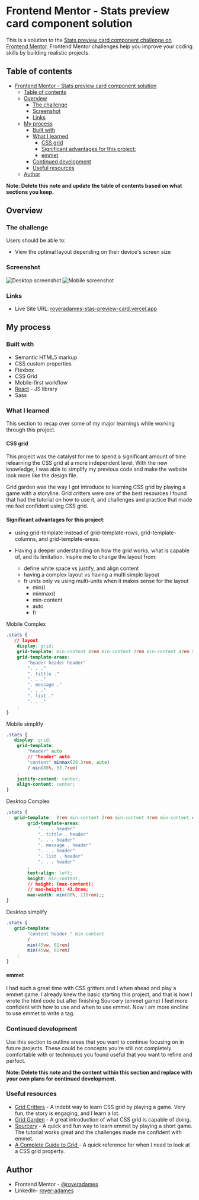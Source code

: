 # Frontend Mentor - Stats preview card component solution

This is a solution to the [Stats preview card component challenge on Frontend Mentor](https://www.frontendmentor.io/challenges/stats-preview-card-component-8JqbgoU62). Frontend Mentor challenges help you improve your coding skills by building realistic projects. 

## Table of contents

- [Frontend Mentor - Stats preview card component solution](#frontend-mentor---stats-preview-card-component-solution)
  - [Table of contents](#table-of-contents)
  - [Overview](#overview)
    - [The challenge](#the-challenge)
    - [Screenshot](#screenshot)
    - [Links](#links)
  - [My process](#my-process)
    - [Built with](#built-with)
    - [What I learned](#what-i-learned)
      - [CSS grid](#css-grid)
      - [Significant advantages for this project:](#significant-advantages-for-this-project)
      - [emmet](#emmet)
    - [Continued development](#continued-development)
    - [Useful resources](#useful-resources)
  - [Author](#author)


**Note: Delete this note and update the table of contents based on what sections you keep.**

## Overview

### The challenge

Users should be able to:

- View the optimal layout depending on their device's screen size

### Screenshot
![Desktop screenshot](./src/images/desktop-screenshoot.PNG)
![Mobile screenshot](./src/images/mobile-screenshoot.PNG)
### Links

- Live Site URL: [royeradames-stas-preview-card.vercel.app](royeradames-stas-preview-card.vercel.app)

## My process

### Built with

- Semantic HTML5 markup
- CSS custom properties
- Flexbox
- CSS Grid
- Mobile-first workflow
- [React](https://reactjs.org/) - JS library
- Sass
  

### What I learned

This section to recap over some of my major learnings while working through this project.

#### CSS grid
This project was the catalyst for me to spend a significant amount of time relearning the CSS grid at a more independent level. With the new knowledge, I was able to simplify my previous code and make the website look more like the design file.

Grid garden was the way I got introduce to learning CSS grid by playing a game with a storyline. Grid critters were one of the best resources I found that had the tutorial on how to use it, and challenges and practice that made me feel confident using CSS grid.  

#### Significant advantages for this project: 

- using grid-template instead of grid-template-rows, grid-template-columns, and grid-template-areas.

- Having a deeper understanding on how the grid works, what is capable of, and its limitation.
  Inspire me to change the layout from:
  - define white space vs justify, and align content 
  -  having a complex layout vs having a multi simple layout
  -  fr units only vs using multi-units when it makes sense for the layout
     -  min()
     -  minmax()
     -  min-content
     -  auto
     -  fr

Mobile Complex
```css
.stats {
   // layout
    display: grid;
    grid-template: min-content 4rem min-content 2rem min-content 4rem min-content 3rem / 2rem 1fr 2rem;
    grid-template-areas: 
        "header header header"
        ". . ."
        ". tittle ."
        ". . ."
        ". message ."
        ". . ."
        ". list ."
        ". . ."
    ;
}
```

Mobile simplify
```css
.stats {
   display: grid;
    grid-template:
        "header" auto
        // "header" auto
        "content" minmax(29.3rem, auto)
        / min(88%, 53.7rem)
    ;
    justify-content: center;
    align-content: center;
}
```
Desktop Complex
```css
.stats {
   grid-template:  8rem min-content 2rem min-content 4rem min-content clamp(1rem, 2vw, 5rem) / 7rem 1fr 10rem 2fr;
        grid-template-areas: 
            ". . . header"
            ". tittle . header"
            ". . . header"
            ". message . header"
            ". . . header"
            ". list . header"
            ". . . header"
        ;
        text-align: left;
        height: min-content;
        // height: (max-content);
        // max-height: 43.8rem;
        max-width: min(80%, 110rem);;
}
```

Desktop simplify
```css
.stats {
   grid-template:
        "content header " min-content
        /
        min(45vw, 61rem) 
        min(45vw, 61rem) 
    ;
}
```



#### emmet
I had such a great time with CSS gritters and I when ahead and play a emmet game. I already knew the basic starting this project, and that is how I wrote the html code but after finishing Sourcery (emmet game) I feel more confident with how to use and when to use emmet. Now I am more encline to use emmet to write a tag.

### Continued development

Use this section to outline areas that you want to continue focusing on in future projects. These could be concepts you're still not completely comfortable with or techniques you found useful that you want to refine and perfect.

**Note: Delete this note and the content within this section and replace with your own plans for continued development.**

### Useful resources

- [Grid Critters](https://mastery.games/gridcritters/) - A indebt way to learn CSS grid by playing a game. Very fun, the story is engaging, and I learn a lot.
- [Grid Garden](https://cssgridgarden.com/) - A great introduction of what CSS grid is capable of doing.
-  [Sourcery](https://codepip.com/games/sourcery/) - A quick and fun way to learn emmet by playing a short game. The tutorial works great and the challenges made me confident with emmet.
-  [A Complete Guide to Grid ](https://css-tricks.com/snippets/css/complete-guide-grid/) - A quick reference for when I need to look at a CSS grid property.


## Author

- Frontend Mentor - [@royeradames](https://www.frontendmentor.io/profile/royeradames)
- LinkedIn- [royer-adames](https://www.linkedin.com/in/royer-adames/)


